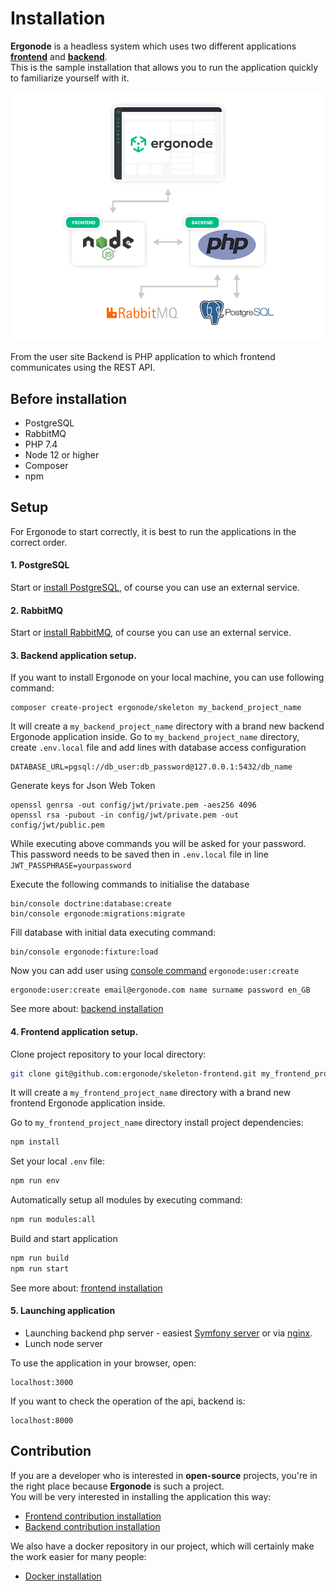 # Installation

**Ergonode** is a headless system which uses two different applications [**frontend**][frontend] and [**backend**][backend].  
This is the sample installation that allows you to run the application quickly to familiarize yourself with it.

![Service Architecture](./images/service_architecture.png "Architecture")

From the user site Backend is PHP application to which frontend communicates using the REST API.

## Before installation
* PostgreSQL
* RabbitMQ
* PHP 7.4
* Node 12 or higher
* Composer
* npm

## Setup
For Ergonode to start correctly, it is best to run the applications in the correct order.

#### 1. PostgreSQL
Start or [install PostgreSQL][postgresql-install], of course you can use an external service.

#### 2. RabbitMQ
Start or [install RabbitMQ][rabbitmq-install], of course you can use an external service.

#### 3. Backend application setup.
If you want to install Ergonode on your local machine, you can use following command:
```shell
composer create-project ergonode/skeleton my_backend_project_name
```
It will create a `my_backend_project_name` directory with a brand new backend Ergonode application inside.
Go to `my_backend_project_name` directory, create ```.env.local``` file and add lines with database access configuration
```
DATABASE_URL=pgsql://db_user:db_password@127.0.0.1:5432/db_name
```
Generate keys for Json Web Token
```
openssl genrsa -out config/jwt/private.pem -aes256 4096
openssl rsa -pubout -in config/jwt/private.pem -out config/jwt/public.pem
```
While executing above commands you will be asked for your password. This password needs to be saved then in ```.env.local``` file
in line `JWT_PASSPHRASE=yourpassword`

Execute the following commands to initialise the database
```
bin/console doctrine:database:create
bin/console ergonode:migrations:migrate
```

Fill database with initial data executing command:
```
bin/console ergonode:fixture:load
```

Now you can add user using [console command][create-user-command] ```ergonode:user:create```

```
ergonode:user:create email@ergonode.com name surname password en_GB
```

See more about: [backend installation][backend-development]

#### 4. Frontend application setup.
Clone project repository to your local directory:

```bash
git clone git@github.com:ergonode/skeleton-frontend.git my_frontend_project_name
```
It will create a `my_frontend_project_name` directory with a brand new frontend Ergonode application inside.

Go to `my_frontend_project_name` directory install project dependencies:

```bash
npm install
```

Set your local `.env` file:

```bash
npm run env
```

Automatically setup all modules by executing command:
```bash
npm run modules:all
```

Build and start application 

```bash
npm run build
npm run start
```

See more about: [frontend installation][frontend-development]

#### 5. Launching application
* Launching backend php server - easiest [Symfony server][symfony-server] or via [nginx][nginx-symfony-server].
* Lunch node server 

To use the application in your browser, open:
```
localhost:3000
```

If you want to check the operation of the api, backend is:
```
localhost:8000
```

## Contribution

If you are a developer who is interested in **open-source** projects, you're in the right place because **Ergonode** is such a project.<br>
You will be very interested in installing the application this way:
* [Frontend contribution installation][frontend-contribution]
* [Backend contribution installation][backend-contribution]

We also have a docker repository in our project, which will certainly make the work easier for many people:
* [Docker installation][docker]

[backend]: backend
[frontend]: frontend
[postgresql-install]: https://www.postgresql.org/download/
[rabbitmq-install]: https://www.rabbitmq.com/download.html
[create-user-command]: backend/commands?id=create-new-user
[backend-development]: installation/backend-development
[frontend-development]: installation/frontend-development
[backend-contribution]: installation/backend-contribution
[frontend-contribution]: installation/frontend-contribution
[symfony-server]: https://symfony.com/doc/current/setup/symfony_server.html
[nginx-symfony-server]: https://symfony.com/doc/current/setup/web_server_configuration.html#nginx
[docker]: installation/docker

